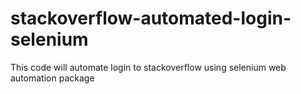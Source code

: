 # stackoverflow-automated-login-selenium
This code will automate login to stackoverflow using selenium web automation package
